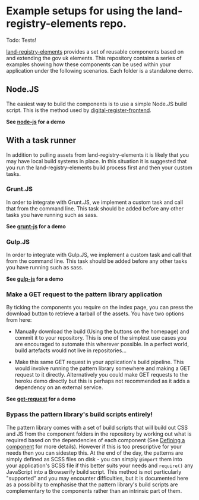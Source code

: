 # Example setups for using the land-registry-elements repo.

Todo: Tests!

[land-registry-elements](https://github.com/LandRegistry/land-registry-elements) provides a set of reusable components based on and extending the gov uk elements. This repository contains a series of examples showing how these components can be used within your application under the following scenarios. Each folder is a standalone demo.

## Node.JS
The easiest way to build the components is to use a simple Node.JS build script. This is the method used by [digital-register-frontend](https://github.com/LandRegistry/digital-register-frontend).

**See [node-js](node-js) for a demo**

## With a task runner
In addition to pulling assets from land-registry-elements it is likely that you may have local build systems in place. In this situation it is suggested that you run the land-registry-elements build process first and then your custom tasks.

### Grunt.JS
In order to integrate with Grunt.JS, we implement a custom task and call that from the command line. This task should be added before any other tasks you have running such as sass.

**See [grunt-js](grunt-js) for a demo**

### Gulp.JS
In order to integrate with Gulp.JS, we implement a custom task and call that from the command line. This task should be added before any other tasks you have running such as sass.

**See [gulp-js](gulp-js) for a demo**

### Make a GET request to the pattern library application
By ticking the components you require on the index page, you can press the download button to retrieve a tarball of the assets. You have two options from here:

* Manually download the build (Using the buttons on the homepage) and commit it to your repository. This is one of the simplest use cases you are encouraged to automate this wherever possible. In a perfect world, build artefacts would not live in repositories...

* Make this same GET request in your application's build pipeline. This would involve running the pattern library somewhere and making a GET request to it directly. Alternatively you could make GET requests to the heroku demo directly but this is perhaps not recommended as it adds a dependency on an external service.

**See [get-request](get-request) for a demo**

### Bypass the pattern library's build scripts entirely!
The pattern library comes with a set of build scripts that will build out CSS and JS from the component folders in the repository by working out what is required based on the dependencies of each component (See [Defining a component](#defining-a-component) for more details). However if this is too prescriptive for your needs then you can sidestep this. At the end of the day, the patterns are simply defined as SCSS files on disk - you can simply `@import` them into your application's SCSS file if this better suits your needs and `require()` any JavaScript into a Browserify build script. This method is not particularly "supported" and you may encounter difficulties, but it is documented here as a possibility to emphasise that the pattern library's build scripts are complementary to the components rather than an intrinsic part of them.

